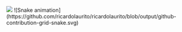##

<div> 
    <a href="https://www.linkedin.com/in/ricardolaurito" target="_blank"><img src="https://img.shields.io/badge/-LinkedIn-%230077B5?style=for-the-badge&logo=linkedin&logoColor=white" target="_blank"></a>   
    ![Snake animation](https://github.com/ricardolaurito/ricardolaurito/blob/output/github-contribution-grid-snake.svg)
</div>
